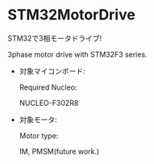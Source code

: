 # STM32MotorDrive
STM32で3相モータドライブ!

  3phase motor drive with STM32F3 series. 

- 対象マイコンボード:

  Required Nucleo: 

  NUCLEO-F302R8

- 対象モータ:

  Motor type:

  IM, PMSM(future work.)

